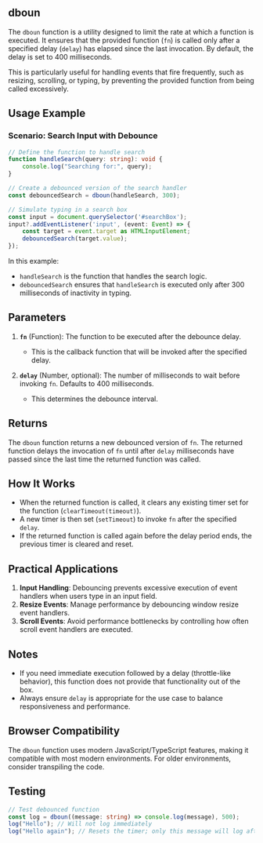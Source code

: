 ## dboun

The `dboun` function is a utility designed to limit the rate at which a function is executed. It ensures that the provided function (`fn`) is called only after a specified delay (`delay`) has elapsed since the last invocation. By default, the delay is set to 400 milliseconds.

This is particularly useful for handling events that fire frequently, such as resizing, scrolling, or typing, by preventing the provided function from being called excessively.

## Usage Example
### Scenario: Search Input with Debounce
```typescript
// Define the function to handle search
function handleSearch(query: string): void {
    console.log("Searching for:", query);
}

// Create a debounced version of the search handler
const debouncedSearch = dboun(handleSearch, 300);

// Simulate typing in a search box
const input = document.querySelector('#searchBox');
input?.addEventListener('input', (event: Event) => {
    const target = event.target as HTMLInputElement;
    debouncedSearch(target.value);
});
```
In this example:
- `handleSearch` is the function that handles the search logic.
- `debouncedSearch` ensures that `handleSearch` is executed only after 300 milliseconds of inactivity in typing.


## Parameters
1. **`fn`** (Function): The function to be executed after the debounce delay.
   - This is the callback function that will be invoked after the specified delay.

2. **`delay`** (Number, optional): The number of milliseconds to wait before invoking `fn`. Defaults to 400 milliseconds.
   - This determines the debounce interval.

## Returns
The `dboun` function returns a new debounced version of `fn`. The returned function delays the invocation of `fn` until after `delay` milliseconds have passed since the last time the returned function was called.

## How It Works
- When the returned function is called, it clears any existing timer set for the function (`clearTimeout(timeout)`).
- A new timer is then set (`setTimeout`) to invoke `fn` after the specified `delay`.
- If the returned function is called again before the delay period ends, the previous timer is cleared and reset.


## Practical Applications
1. **Input Handling**: Debouncing prevents excessive execution of event handlers when users type in an input field.
2. **Resize Events**: Manage performance by debouncing window resize event handlers.
3. **Scroll Events**: Avoid performance bottlenecks by controlling how often scroll event handlers are executed.

## Notes
- If you need immediate execution followed by a delay (throttle-like behavior), this function does not provide that functionality out of the box.
- Always ensure `delay` is appropriate for the use case to balance responsiveness and performance.

## Browser Compatibility
The `dboun` function uses modern JavaScript/TypeScript features, making it compatible with most modern environments. For older environments, consider transpiling the code.

## Testing
```typescript
// Test debounced function
const log = dboun((message: string) => console.log(message), 500);
log("Hello"); // Will not log immediately
log("Hello again"); // Resets the timer; only this message will log after 500ms
```

